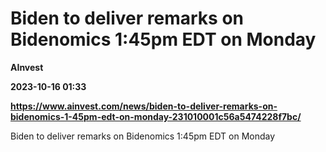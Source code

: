 # Biden to deliver remarks on Bidenomics 1:45pm EDT on Monday
**AInvest**

**2023-10-16 01:33**

**https://www.ainvest.com/news/biden-to-deliver-remarks-on-bidenomics-1-45pm-edt-on-monday-231010001c56a5474228f7bc/**

Biden to deliver remarks on Bidenomics 1:45pm EDT on Monday